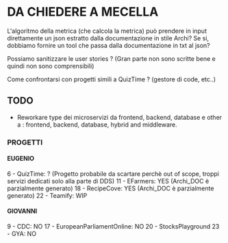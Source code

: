 # DA CHIEDERE A MECELLA
L'algoritmo della metrica (che calcola la metrica) può prendere in input direttamente un json estratto dalla documentazione in stile Archi? Se si, dobbiamo fornire un tool che passa dalla documentazione in txt al json?


Possiamo sanitizzare le user stories ? (Gran parte non sono scritte bene e quindi non sono comprensibili)

Come confrontarsi con progetti simili a QuizTime ? (gestore di code, etc..)

## TODO
- Reworkare type dei microservizi da frontend, backend, database e other a : frontend, backend, database, hybrid and middleware.

### PROGETTI 

#### EUGENIO

6 - QuizTime: ? (Progetto probabile da scartare perchè out of scope, troppi servizi dedicati solo alla parte di DDS)
11 - EFarmers: YES (Archi_DOC è parzialmente generato)
18 - RecipeCove: YES (Archi_DOC è parzialmente generato)
22 - Teamify: WIP

#### GIOVANNI

9 - CDC: NO
17 - EuropeanParliamentOnline: NO
20 - StocksPlayground
23 - GYA: NO